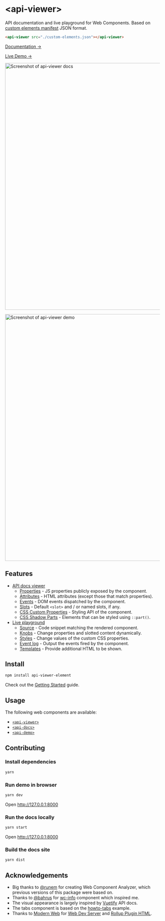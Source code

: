 # &lt;api-viewer&gt;

API documentation and live playground for Web Components. Based on [custom elements manifest](https://github.com/webcomponents/custom-elements-manifest) JSON format.

```html
<api-viewer src="./custom-elements.json"></api-viewer>
```

[Documentation →](https://api-viewer-element.netlify.app/docs/guide/intro/)

[Live Demo →](https://api-viewer-element.netlify.app/docs/examples/api-viewer/)

[<img src="https://raw.githubusercontent.com/web-padawan/api-viewer-element/master/screenshot-docs.png" alt="Screenshot of api-viewer docs" width="800">](https://api-viewer-element.netlify.com/)

[<img src="https://raw.githubusercontent.com/web-padawan/api-viewer-element/master/screenshot-demo.png" alt="Screenshot of api-viewer demo" width="800">](https://api-viewer-element.netlify.com/)

## Features

- [API docs viewer](https://api-viewer-element.netlify.app/docs/guide/writing-jsdoc/)
  - [Properties](https://api-viewer-element.netlify.app/docs/guide/writing-jsdoc/#properties) - JS properties publicly exposed by the component.
  - [Attributes](https://api-viewer-element.netlify.app/docs/guide/writing-jsdoc/#attributes) - HTML attributes (except those that match properties).
  - [Events](https://api-viewer-element.netlify.app/docs/guide/writing-jsdoc/#events) - DOM events dispatched by the component.
  - [Slots](https://api-viewer-element.netlify.app/docs/guide/writing-jsdoc/#slots) - Default `<slot>` and / or named slots, if any.
  - [CSS Custom Properties](https://api-viewer-element.netlify.app/docs/guide/writing-jsdoc/#css-custom-properties) - Styling API of the component.
  - [CSS Shadow Parts](https://api-viewer-element.netlify.app/docs/guide/writing-jsdoc/#css-shadow-parts) - Elements that can be styled using `::part()`.
- [Live playground](https://api-viewer-element.netlify.app/docs/guide/using-demo/)
  - [Source](https://api-viewer-element.netlify.app/docs/guide/using-demo/#source) - Code snippet matching the rendered component.
  - [Knobs](https://api-viewer-element.netlify.app/docs/guide/using-demo/#knobs) - Change properties and slotted content dynamically.
  - [Styles](https://api-viewer-element.netlify.app/docs/guide/using-demo/#styles) - Change values of the custom CSS properties.
  - [Event log](https://api-viewer-element.netlify.app/docs/guide/using-demo/#events) - Output the events fired by the component.
  - [Templates](https://api-viewer-element.netlify.app/docs/api/templates/) - Provide additional HTML to be shown.

## Install

```sh
npm install api-viewer-element
```

Check out the [Getting Started](https://api-viewer-element.netlify.app/docs/guide/intro/#usage) guide.

## Usage

The following web components are available:

- [`<api-viewer>`](https://api-viewer-element.netlify.app/docs/api/elements/#api-viewer-element)
- [`<api-docs>`](https://api-viewer-element.netlify.app/docs/api/elements/#api-docs-element)
- [`<api-demo>`](https://api-viewer-element.netlify.app/docs/api/elements/#api-demo-element)

## Contributing

### Install dependencies

```sh
yarn
```

### Run demo in browser

```sh
yarn dev
```

Open http://127.0.0.1:8000

### Run the docs locally

```sh
yarn start
```

Open http://127.0.0.1:8000

### Build the docs site

```sh
yarn dist
```

## Acknowledgements

- Big thanks to [@runem](http://github.com/runem) for creating Web Component Analyzer, which previous versions of this package were based on.
- Thanks to [@bahrus](https://github.com/bahrus) for [wc-info](https://github.com/bahrus/wc-info) component which inspired me.
- The visual appearance is largely inspired by [Vuetify](https://vuetifyjs.com/en/getting-started/quick-start) API docs.
- The tabs component is based on the [howto-tabs](https://developers.google.com/web/fundamentals/web-components/examples/howto-tabs) example.
- Thanks to [Modern Web](https://modern-web.dev) for [Web Dev Server](https://modern-web.dev/docs/dev-server/overview/) and [Rollup Plugin HTML](https://modern-web.dev/docs/building/rollup-plugin-html/).
